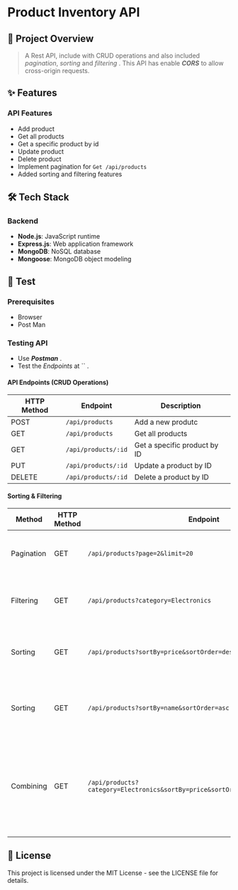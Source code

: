 # Product Inventory API

## 📝 Project Overview

> A Rest API, include with CRUD operations and also included _pagination_, _sorting_ and _filtering_ . This API has enable **_CORS_** to allow cross-origin requests.

## ✨ Features

### API Features

- Add product
- Get all products
- Get a specific product by id
- Update product
- Delete product
- Implement pagination for `Get /api/products`
- Added sorting and filtering features

## 🛠️ Tech Stack

### Backend

- **Node.js**: JavaScript runtime
- **Express.js**: Web application framework
- **MongoDB**: NoSQL database
- **Mongoose**: MongoDB object modeling

## 🚀 Test

### Prerequisites

- Browser
- Post Man

### Testing API

- Use **_Postman_** .
- Test the _Endpoints_ at `` .

#### API Endpoints (CRUD Operations)

| HTTP Method | Endpoint            | Description                  |
| ----------- | ------------------- | ---------------------------- |
| POST        | `/api/products`     | Add a new produtc            |
| GET         | `/api/products`     | Get all products             |
| GET         | `/api/products/:id` | Get a specific product by ID |
| PUT         | `/api/products/:id` | Update a product by ID       |
| DELETE      | `/api/products/:id` | Delete a product by ID       |

#### Sorting & Filtering

| Method     | HTTP Method | Endpoint                                                                         | Description                                                                                                   |
| ---------- | ----------- | -------------------------------------------------------------------------------- | ------------------------------------------------------------------------------------------------------------- |
| Pagination | GET         | `/api/products?page=2&limit=20`                                                  | Get the second page with 20 products per page                                                                 |
| Filtering  | GET         | `/api/products?category=Electronics`                                             | Get all product in the "Electronics" category                                                                 |
| Sorting    | GET         | `/api/products?sortBy=price&sortOrder=desc`                                      | Get all products sorted by price in descending order                                                          |
| Sorting    | GET         | `/api/products?sortBy=name&sortOrder=asc`                                        | Get all products sorted by name in ascending order                                                            |
| Combining  | GET         | `/api/products?category=Electronics&sortBy=price&sortOrder=desc&page=2&limit=10` | Get the second page of "Electronics" products, sorted by price in descending order, with 10 products per page |

## 📄 License

This project is licensed under the MIT License - see the LICENSE file for details.
